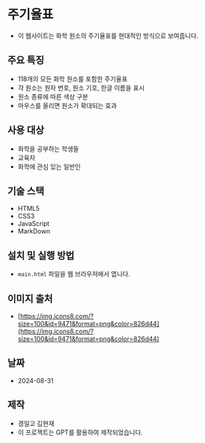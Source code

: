 # 주기율표

- 이 웹사이트는 화학 원소의 주기율표를 현대적인 방식으로 보여줍니다.

## 주요 특징

- 118개의 모든 화학 원소를 포함한 주기율표
- 각 원소는 원자 번호, 원소 기호, 한글 이름을 표시
- 원소 종류에 따른 색상 구분
- 마우스를 올리면 원소가 확대되는 효과

## 사용 대상

- 화학을 공부하는 학생들
- 교육자
- 화학에 관심 있는 일반인

## 기술 스택

- HTML5
- CSS3
- JavaScript
- MarkDown

## 설치 및 실행 방법

- `main.html` 파일을 웹 브라우저에서 엽니다.

## 이미지 출처

- [https://img.icons8.com/?size=100&id=9471&format=png&color=826d44](https://img.icons8.com/?size=100&id=9471&format=png&color=826d44)

## 날짜

- 2024-08-31

## 제작

- 경일고 김현재
- 이 프로젝트는 GPT를 활용하여 제작되었습니다.

